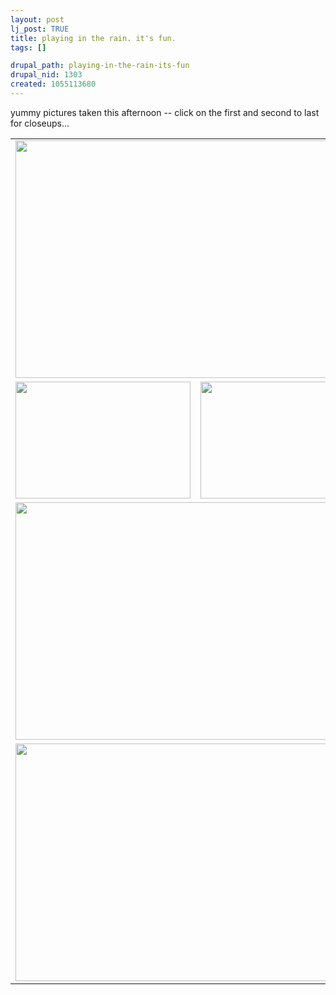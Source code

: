 ```yaml
--- 
layout: post
lj_post: TRUE
title: playing in the rain. it's fun.
tags: []

drupal_path: playing-in-the-rain-its-fun
drupal_nid: 1303
created: 1055113680
---
```

yummy pictures taken this afternoon -- click on the first and second to last for closeups...

<lj-cut text="Show me the money"><table border="0" cellspacing="0" cellpadding="5">
	<tr>
		<td colspan="2"><a href="http://www.predicate.org/users/verb/lj/rain/leaves_closeup.jpg" target="_blank"><img src="/files/lj-photos/rain/leaves.jpg" alt="" width="570" height="380" border="0"></a></td>
	</tr>
	<tr>
		<td><img src="/files/lj-photos/rain/puddle.jpg" alt="" width="280" height="187" border="0"></td>
		<td><img src="/files/lj-photos/rain/deck.jpg" alt="" width="280" height="187" border="0"></td>
	</tr>
	<tr>
		<td colspan="2"><a href="http://www.predicate.org/users/verb/lj/rain/droplets_closeup.jpg" target="_blank"><img src="/files/lj-photos/rain/droplets.jpg" alt="" width="570" height="380" border="0"></a></td>
	</tr>
	<tr>
		<td colspan="2"><img src="/files/lj-photos/rain/window.jpg" alt="" width="570" height="380" border="0"></td>
	</tr>
</table>
